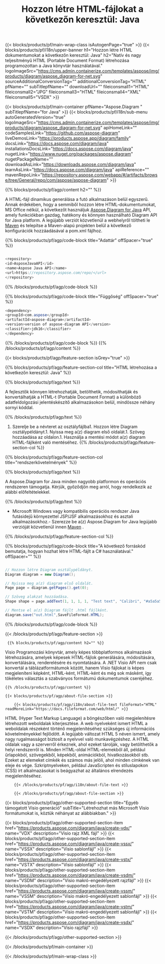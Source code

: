 ﻿---
title: "Hozzon létre HTML-fájlokat a következőn keresztül: Java "
url: /hu/java/create-html/ 
description: Java Mintakód HTML-dokumentumok generálásához. Ezzel a kóddal HTML-fájlokat hozhat létre Java alapú asztali vagy webes alkalmazáson belül.
---
{{< blocks/products/pf/main-wrap-class isAutogenPage="true" >}}
{{< blocks/products/pf/i18n/upper-banner h1="Hozzon létre HTML dokumentumokat a következőn keresztül: Java" h2="Natív és nagy teljesítményű HTML (Portable Document Format) létrehozása programozottan a Java könyvtár használatával." logoImageSrc="https://cms.admin.containerize.com/templates/aspose/img/products/diagram/aspose_diagram-for-net.svg" sourceAdditionalConversionTag="" additionalConversionTag="HTML" pfName="" subTitlepfName="" downloadUrl="" fileiconsmall1="HTML" fileiconsmall2="JPG" fileiconsmall3="HTML" fileiconsmall4="XML" fileiconsmall5="VSDX" >}}

{{< blocks/products/pf/main-container pfName="Aspose.Diagram " subTitlepfName="for Java" >}}
{{< blocks/products/pf/i18n/sub-menu autoGeneratedVersion="true" logoImageSrc="https://cms.admin.containerize.com/templates/aspose/img/products/diagram/aspose_diagram-for-net.svg" apiHomeLink="" codeSamplesLink="https://github.com/aspose-diagram" liveDemosLink="https://products.aspose.app/diagram/family" docsLink="https://docs.aspose.com/diagram/java" installationsDocsLink="https://docs.aspose.com/diagram/java" nugetLink="https://www.nuget.org/packages/aspose.diagram" nugetPackageName="" downloadAsLink="https://downloads.aspose.com/diagram/java" learnAsLink="https://docs.aspose.com/diagram/java" apiReference="" mavenRepoLink="https://repository.aspose.com/webapp/#/artifacts/browse/tree/General/repo/com/aspose/aspose-diagram" >}}

{{% blocks/products/pf/agp/content h2="" %}}

 A HTML-fájl dinamikus generálása a futó alkalmazáson belül egyszerű. Annak érdekében, hogy a semmiből hozzon létre HTML-dokumentumokat, MS Office nélkül, a következőt használjuk
 [Aspose.Diagram for Java](https://products.aspose.com/diagram/java) 
 API, amely funkciókban gazdag, hatékony és könnyen használható Diagram API for Java platform. A legújabb verziót közvetlenül a webhelyről töltheti le
 [Maven](https://repository.aspose.com/webapp/#/artifacts/browse/tree/General/repo/com/aspose/aspose-diagram) 
 és telepítse a Maven-alapú projekten belül a következő konfigurációk hozzáadásával a pom.xml fájlhoz.

{{% blocks/products/pf/agp/code-block title="Adattár" offSpacer="true" %}}

```cs

<repository>
<id>AsposeJavaAPI</id>
<name>Aspose Java API</name>
<url>https://repository.aspose.com/repo/</url>
</repository>


```

{{% /blocks/products/pf/agp/code-block %}}

{{% blocks/products/pf/agp/code-block title="Függőség" offSpacer="true" %}}

```cs
<dependency>
<groupId>com.aspose</groupId>
<artifactId>aspose-diagram</artifactId>
<version>version of aspose-diagram API</version>
<classifier>jdk16</classifier>
</dependency>


```

{{% /blocks/products/pf/agp/code-block %}}
{{% /blocks/products/pf/agp/content %}}

{{< blocks/products/pf/agp/feature-section isGrey="true" >}}

{{% blocks/products/pf/agp/feature-section-col title="HTML létrehozása a következőn keresztül: Java" %}}

{{% blocks/products/pf/agp/text %}}

 A fejlesztők könnyen létrehozhatják, betölthetik, módosíthatják és konvertálhatják a HTML-t (Portable Document Format) a különböző adatfeldolgozási jelentéskészítő alkalmazásokon belül, mindössze néhány sornyi kóddal.

{{% /blocks/products/pf/agp/text %}}

1. Szerelje be a névteret az osztályfájlba1. Hozzon létre Diagram osztálypéldányt.1. Nyissa meg a(z) diagram első oldalát.1. Szöveg hozzáadása az oldalon.1. Használja a mentési módot a(z) diagram HTML-fájlként való mentéséhez.
{{% /blocks/products/pf/agp/feature-section-col %}}

{{% blocks/products/pf/agp/feature-section-col title="rendszerkövetelmények" %}}

{{% blocks/products/pf/agp/text %}}

 A Aspose.Diagram for Java minden nagyobb platformon és operációs rendszeren támogatja. Kérjük, győződjön meg arról, hogy rendelkezik az alábbi előfeltételekkel.

{{% /blocks/products/pf/agp/text %}}

- Microsoft Windows vagy kompatibilis operációs rendszer Java futásidejű környezettel JSP/JSF alkalmazásokhoz és asztali alkalmazásokhoz.- Szerezze be a(z) Aspose.Diagram for Java legújabb verzióját közvetlenül innen [Maven](https://repository.aspose.com/webapp/#/artifacts/browse/tree/General/repo/com/aspose/aspose-diagram)  .

{{% /blocks/products/pf/agp/feature-section-col %}}

{{% blocks/products/pf/agp/code-block title="A következő forráskód bemutatja, hogyan hozhat létre HTML-fájlt a C# használatával." offSpacer="" %}}

```cs

// Hozzon létre Diagram osztálypéldányt.
Diagram diagram = new Diagram();

// Nyissa meg a(z) diagram első oldalát.
Page page = diagram.getPages().get(0);

// Szöveg alakzat hozzáadása.
Shape shape = page.addText(1, 1, 1, 1, "Test text", "Calibri", "#a5a5a5", 0.25);

// Mentse el a(z) Diagram fájlt .html fájlként.
diagram.save("out.html",SaveFileFormat.HTML);


```

{{% /blocks/products/pf/agp/code-block %}}

{{< /blocks/products/pf/agp/feature-section >}}

<!-- aboutfile Starts -->

     
     {{% blocks/products/pf/agp/content h2="" %}}

 Visio Programozási könyvtár, amely képes többplatformos alkalmazások létrehozására, amelyek képesek HTML-fájlok generálására, módosítására, konvertálására, renderelésére és nyomtatására. A .NET Visio API nem csak konvertál a táblázatformátumok között, hanem Visio fájlokat is képes megjeleníteni képként, HTML-ként, HTML-ként és még sok másként, így tökéletes választás a szabványos formátumú dokumentumok cseréjéhez.

    {{% /blocks/products/pf/agp/content %}}

    {{< blocks/products/pf/agp/about-file-section >}}

        {{< blocks/products/pf/agp/i18n/about-file-text fileFormat="HTML" readMoreLink="https://docs.fileformat.com/web/html/" >}}
HTML (Hyper Text Markup Language) a böngészőben való megjelenítésre létrehozott weboldalak kiterjesztése. A web nyelveként ismert HTML a weboldalak részeként történő megjelenítéséhez szükséges új információs követelményekkel fejlődött. A legújabb változat HTML 5 néven ismert, amely nagy rugalmasságot biztosít a nyelvvel való munkavégzéshez. A HTML oldalak vagy a szerverről érkeznek, ahol ezeket tárolják, vagy betölthetők a helyi rendszerről is. Minden HTML-oldal HTML-elemekből áll, például űrlapokból, szövegekből, képekből, animációkból, hivatkozásokból stb. Ezeket az elemeket címkék és számos más jelöli, ahol minden címkének van eleje és vége. Szkriptnyelveken, például JavaScripten és stíluslapokon (CSS) írt alkalmazásokat is beágyazhat az általános elrendezés megjelenítéséhez.

        {{< /blocks/products/pf/agp/i18n/about-file-text >}}

        {{< /blocks/products/pf/agp/about-file-section >}}

          

<!-- aboutfile Ends -->

{{< blocks/products/pf/agp/other-supported-section title="Egyéb támogatott Visio generáció" subTitle="Létrehozhat más Microsoft Visio formátumokat is, köztük néhányat az alábbiakban." >}}

{{< blocks/products/pf/agp/other-supported-section-item href="https://products.aspose.com/diagram/java/create-vdx/" name="VDX" description="Visio rajz XML fájl" >}} 
{{< blocks/products/pf/agp/other-supported-section-item href="https://products.aspose.com/diagram/java/create-vssx/" name="VSSX" description="Visio sablonfájl" >}}
{{< blocks/products/pf/agp/other-supported-section-item href="https://products.aspose.com/diagram/java/create-vstx/" name="VSTX" description="Visio sablonfájl" >}}
{{< blocks/products/pf/agp/other-supported-section-item href="https://products.aspose.com/diagram/java/create-vsdm/" name="VSDM" description="Visio makró-engedélyezett rajzfájl" >}}
{{< blocks/products/pf/agp/other-supported-section-item href="https://products.aspose.com/diagram/java/create-vssm/" name="VSSM" description="Visio makró-engedélyezett sablonfájl" >}}
{{< blocks/products/pf/agp/other-supported-section-item href="https://products.aspose.com/diagram/java/create-vstm/" name="VSTM" description="Visio makró-engedélyezett sablonfájl" >}}
{{< blocks/products/pf/agp/other-supported-section-item href="https://products.aspose.com/diagram/java/create-vsdx/" name="VSDX" description="Visio rajzfájl" >}}

{{< /blocks/products/pf/agp/other-supported-section >}}

{{< /blocks/products/pf/main-container >}}
    
{{< /blocks/products/pf/main-wrap-class >}}
